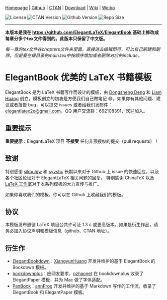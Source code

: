<!-- Author : Dongsheng Deng & Liam Huang-->
<!-- Program Email: elegantlatex2e@gmail.com -->

[Homepage](https://elegantlatex.org/) | [Github](https://github.com/ElegantLaTeX/ElegantBook) | [CTAN](https://ctan.org/pkg/elegantbook) | [Download](https://github.com/ElegantLaTeX/ElegantBook/releases) | [Wiki](https://github.com/ElegantLaTeX/ElegantBook/wiki) | [Weibo](https://weibo.com/elegantlatex)

![License](https://img.shields.io/ctan/l/elegantbook.svg) ![CTAN Version](https://img.shields.io/ctan/v/elegantbook.svg) ![Github Version](https://img.shields.io/github/release/ElegantLaTeX/ElegantBook.svg) ![Repo Size](https://img.shields.io/github/repo-size/ElegantLaTeX/ElegantBook.svg)

---

**本版本是我在 https://github.com/ElegantLaTeX/ElegantBook 基础上修改成每章分多个tex文件得到的。此版本只保留了中文版。**

*每一章的tex文件在chapters文件夹里面，直接进去编辑即可，可以自己新建和删除，但是要在根目录的main.tex中按顺序增加或者删除对应的include。*

# ElegantBook 优美的 LaTeX 书籍模板

ElegantBook 是为 LaTeX 书籍写作而设计的模板，由 [Dongsheng Deng](https://ddswhu.me/) 和 [Liam Huang](https://liam.page/) 创立，模板创立的初衷是方便我们自己做笔记 :smile:。如果你有其他问题、建议或者报告 bug，可以提交 issues 或者给我们发邮件：elegantlatex2e@gmail.com。QQ 用户交流群：692108391，欢迎加入。

## 重要提示

**重要提示**：ElegantLaTeX 项目 **不接受** 任何非预授权的提交（pull requests）！

## 致谢

特别感谢 [sikouhjw](https://github.com/sikouhjw) 和 [syvshc](https://github.com/syvshc) 长期以来对于 Github 上 issue 的快速回应，以及各个社区论坛对于 ElegantLaTeX 相关问题的回复。
特别感谢 ChinaTeX 以及 [LaTeX 工作室](http://www.latexstudio.net/)对于本系列模板的大力宣传与推广。

如果你喜欢我们的模板，你可以在 Github 上收藏我们的模板。

## 协议

本模板发布遵循 LaTeX 项目公共许可证 1.3 c 或更高版本。如果是衍生作品，请务必加入协议声明和模板信息（github、CTAN 地址）。

## 衍生作

+ [ElegantBookdown](https://github.com/XiangyunHuang/ElegantBookdown)：[XiangyunHuang](https://github.com/XiangyunHuang) 开发并维护的基于 ElegantBook 的 Bookdown 模板。
+ [bookdownplus](https://github.com/pzhaonet/bookdownplus)：应网友要求，[pzhaonet](https://github.com/pzhaonet) 在 bookdownplus 收录了 ElegantPaper 模板，并为 Mac 做了字体适配。
+ [PanBook](https://github.com/annProg/PanBook)：[annProg](https://github.com/annProg) 开发并维护的基于 Markdown 写作的工作流，收录了 ElegantBook 和 ElegantPaper 模板。